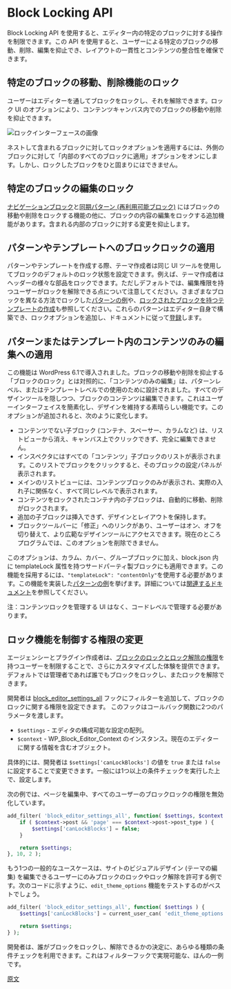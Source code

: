 <!-- 
# Block Locking API
 -->
# Block Locking API

<!-- 
The Block Locking API allows you to restrict actions on specific blocks within the Editor. This API can be used to prevent users from moving, removing, or editing certain blocks, ensuring layout consistency and content integrity.
 -->
Block Locking API を使用すると、エディター内の特定のブロックに対する操作を制限できます。この API を使用すると、ユーザーによる特定のブロックの移動、削除、編集を抑止でき、レイアウトの一貫性とコンテンツの整合性を確保できます。

<!-- 
## Lock the ability to move or remove specific blocks
 -->
## 特定のブロックの移動、削除機能のロック

<!-- 
Users can lock and unlock blocks via the Editor. The locking UI has options for preventing blocks from being moved within the content canvas or removed:
 -->
ユーザーはエディターを通してブロックをロックし、それを解除できます。ロック UI のオプションにより、コンテンツキャンバス内でのブロックの移動や削除を抑止できます。

<!-- 
![Image of locking interface](https://raw.githubusercontent.com/WordPress/gutenberg/HEAD/docs/assets/Locking%20interface.png?raw=true)
 -->
![ロックインターフェースの画像](https://raw.githubusercontent.com/WordPress/gutenberg/HEAD/docs/assets/Locking%20interface.png?raw=true)

<!-- 
Keep in mind that you can apply locking options to blocks nested inside of a containing block by turning on the "Apply to all blocks inside" option. However, you cannot mass lock blocks otherwise.
 -->
ネストして含まれるブロックに対してロックオプションを適用するには、外側のブロックに対して「内部のすべてのブロックに適用」オプションをオンにします。しかし、ロックしたブロックをひと固まりにはできません。

<!-- 
## Lock the ability to edit certain blocks
 -->
## 特定のブロックの編集のロック

<!-- 
Alongside the ability to lock moving or removing blocks, the [Navigation Block](https://github.com/WordPress/gutenberg/pull/44739) and [Reusable block](https://github.com/WordPress/gutenberg/pull/39950) have an additional capability: lock the ability to edit the contents of the block. This locks the ability to make changes to any blocks inside of either block type. 
 -->
[ナビゲーションブロック](https://github.com/WordPress/gutenberg/pull/44739)と[同期パターン (再利用可能ブロック)](https://github.com/WordPress/gutenberg/pull/39950) にはブロックの移動や削除をロックする機能の他に、ブロックの内容の編集をロックする追加機能があります。含まれる内部のブロックに対する変更を抑止します。

<!-- 
## Apply block locking to patterns or templates
 -->
## パターンやテンプレートへのブロックロックの適用

<!-- 
When building patterns or templates, theme authors can use these same UI tools to set the default locked state of blocks. For example, a theme author could lock various pieces of a header. Keep in mind that by default, users with editing access can unlock these blocks. [Here’s an example of a pattern](https://gist.github.com/annezazu/acee30f8b6e8995e1b1a52796e6ef805) with various blocks locked in different ways and here’s more context on [creating a template with locked blocks](https://make.wordpress.org/core/2022/02/09/core-editor-improvement-curated-experiences-with-locking-apis-theme-json/). You can build these patterns in the editor itself, including adding locking options, before following the [documentation to register them](/docs/reference-guides/block-api/block-patterns.md).
 -->
パターンやテンプレートを作成する際、テーマ作成者は同じ UI ツールを使用してブロックのデフォルトのロック状態を設定できます。例えば、テーマ作成者はヘッダーの様々な部品をロックできます。ただしデフォルトでは、編集権限を持つユーザーがロックを解除できる点について注意してください。さまざまなブロックを異なる方法でロックした[パターンの例](https://gist.github.com/annezazu/acee30f8b6e8995e1b1a52796e6ef805)や、[ロックされたブロックを持つテンプレートの作成](https://make.wordpress.org/core/2022/02/09/core-editor-improvement-curated-experiences-with-locking-apis-theme-json/)も参照してください。これらのパターンはエディター自身で構築でき、ロックオプションを追加し、ドキュメントに従って[登録](https://ja.wordpress.org/team/handbook/block-editor/reference-guides/block-api/block-patterns/)します。

<!-- 
## Apply content-only editing in patterns or templates
 -->
## パターンまたはテンプレート内のコンテンツのみの編集への適用

<!-- 
This functionality was introduced in WordPress 6.1. In contrast to block locking, which disables the ability to move or remove blocks, content-only editing is both designed for use at the pattern or template level and hides all design tools, while still allowing for the ability to edit the content of the blocks. This provides a great way to simplify the interface for users and preserve a design. When this option is added, the following changes occur:  
 -->
この機能は WordPress 6.1で導入されました。ブロックの移動や削除を抑止する「ブロックのロック」とは対照的に、「コンテンツのみの編集」は、パターンレベル、またはテンプレートレベルでの使用のために設計されました。すべてのデザインツールを隠しつつ、ブロックのコンテンツは編集できます。これはユーザーインターフェイスを簡素化し、デザインを維持する素晴らしい機能です。このオプションが追加されると、次のように変化します。

<!-- 
- Non-content child blocks (containers, spacers, columns, etc) are hidden from list view, un-clickable on the canvas, and entirely un-editable.
- The Inspector will display a list of all child 'content' blocks. Clicking a block in this list reveals its settings panel. 
- The main List View only shows content blocks, all at the same level regardless of actual nesting.
- Children blocks within the overall content locked container are automatically move / remove locked.
- Additional child blocks cannot be inserted, further preserving the design and layout.
- There is a link in the block toolbar to ‘Modify’ that a user can toggle on/off to have access to the broader design tools. Currently, it's not possibly to programmatically remove this option.
 -->
- コンテンツでない子ブロック (コンテナ、スペーサー、カラムなど) は、リストビューから消え、キャンバス上でクリックできず、完全に編集できません。
- インスペクタにはすべての「コンテンツ」子ブロックのリストが表示されます。このリストでブロックをクリックすると、そのブロックの設定パネルが表示されます。
- メインのリストビューには、コンテンツブロックのみが表示され、実際の入れ子に関係なく、すべて同じレベルで表示されます。
- コンテンツをロックされたコンテナ内の子ブロックは、自動的に移動、削除がロックされます。
- 追加の子ブロックは挿入できず、デザインとレイアウトを保持します。
- ブロックツールバーに「修正」へのリンクがあり、ユーザーはオン、オフを切り替えて、より広範なデザインツールにアクセスできます。現在のところプログラムでは、このオプションを削除できません。

<!-- 
This option can be applied to Columns, Cover, and Group blocks as well as third-party blocks that have the templateLock attribute in its block.json. To adopt this functionality, you need to use `"templateLock":"contentOnly"`. [Here's an example of a pattern](https://gist.github.com/annezazu/d62acd2514cea558be6cea97fe28ff3c) with this functionality in place. For more information, please [review the relevant documentation](/docs/reference-guides/block-api/block-templates.md#locking). 
 -->
このオプションは、カラム、カバー、グループブロックに加え、block.json 内に templateLock 属性を持つサードパーティ製ブロックにも適用できます。この機能を採用するには、`"templateLock": "contentOnly"`を使用する必要があります。この機能を実装した[パターンの例](https://gist.github.com/annezazu/d62acd2514cea558be6cea97fe28ff3c)を挙げます。詳細については[関連するドキュメント](https://ja.wordpress.org/team/handbook/block-editor/reference-guides/block-api/block-templates/#%E3%83%AD%E3%83%83%E3%82%AF)を参照してください。

<!-- 
Note: There is no UI in place to manage content locking and it must be managed at the code level. 
 -->
注：コンテンツロックを管理する UI はなく、コードレベルで管理する必要があります。

<!-- 
## Change permissions to control locking ability
 -->
## ロック機能を制御する権限の変更

<!-- 
Agencies and plugin authors can offer an even more curated experience by limiting which users have [permission to lock and unlock blocks](https://make.wordpress.org/core/2022/05/05/block-locking-settings-in-wordpress-6-0/). By default, anyone who is an administrator will have access to lock and unlock blocks. 
 -->
エージェンシーとプラグイン作成者は、[ブロックのロックとロック解除の権限](https://make.wordpress.org/core/2022/05/05/block-locking-settings-in-wordpress-6-0/)を持つユーザーを制限することで、さらにカスタマイズした体験を提供できます。デフォルトでは管理者であれば誰でもブロックをロックし、またロックを解除できます。

<!-- 
Developers can add a filter to the [block_editor_settings_all](https://developer.wordpress.org/reference/hooks/block_editor_settings_all/) hook to configure permissions around locking blocks.  The hook passes two parameters to the callback function:
 -->
開発者は [block_editor_settings_all](https://developer.wordpress.org/reference/hooks/block_editor_settings_all/) フックにフィルターを追加して、ブロックのロックに関する権限を設定できます。 このフックはコールバック関数に2つのパラメータを渡します。

<!-- 
- `$settings` - An array of configurable settings for the Editor.
- `$context` - An instance of WP_Block_Editor_Context, an object that contains information about the current Editor.
 -->
- `$settings` - エディタの構成可能な設定の配列。
- `$context` - WP_Block_Editor_Context のインスタンス。現在のエディターに関する情報を含むオブジェクト。

<!-- 
Specifically, developers can alter the `$settings['canLockBlocks']` value by setting it to `true` or `false`, typically by running through one or more conditional checks. 
 -->
具体的には、開発者は `$settings['canLockBlocks']` の値を `true` または `false` に設定することで変更できます。一般には1つ以上の条件チェックを実行した上で、設定します。

<!-- 
The following example disables block locking permissions for all users when editing a page:
 -->
次の例では、ページを編集中、すべてのユーザーのブロックロックの権限を無効化しています。

```php
add_filter( 'block_editor_settings_all', function( $settings, $context ) {
	if ( $context->post && 'page' === $context->post->post_type ) {
		$settings['canLockBlocks'] = false;
	}

	return $settings;
}, 10, 2 );
```
<!-- 
Another common use case may be to only allow users who can edit the visual design of the site (theme editing) to lock or unlock blocks. Now, the best option would be to test against the `edit_theme_options` capability, as shown in the following code snippet:
 -->
もう1つの一般的なユースケースは、サイトのビジュアルデザイン (テーマの編集) を編集できるユーザーにのみブロックのロックやロック解除を許可する例です。次のコードに示すように、`edit_theme_options` 機能をテストするのがベストでしょう。

```php
add_filter( 'block_editor_settings_all', function( $settings ) {
	$settings['canLockBlocks'] = current_user_can( 'edit_theme_options' );

	return $settings;
} );
```

<!-- 
Developers may use any type of conditional check to determine who can lock/unlock blocks. This is merely a small sampling of what is possible via the filter hook.
 -->
開発者は、誰がブロックをロックし、解除できるかの決定に、あらゆる種類の条件チェックを利用できます。これはフィルターフックで実現可能な、ほんの一例です。

[原文](https://github.com/WordPress/gutenberg/blob/trunk/docs/how-to-guides/curating-the-editor-experience/block-locking.md)
